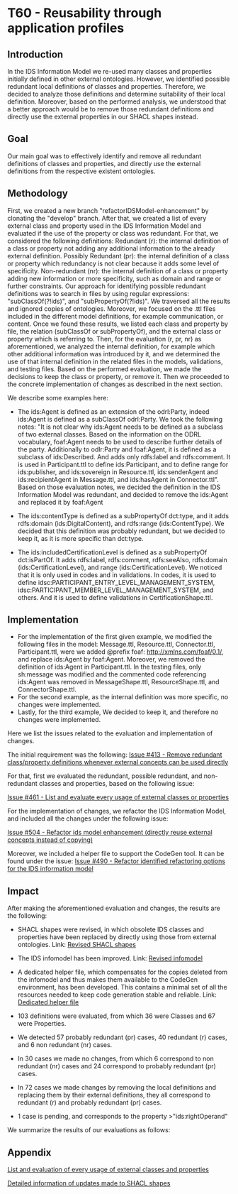 # T60 - Reusability through application profiles

## Introduction
In the IDS Information Model we re-used many classes and properties initially defined in other external ontologies. However, we identified possible redundant local definitions of classes and properties. Therefore, we decided to analyze those definitions and determine suitability of their local definition.
Moreover, based on the performed analysis, we understood that a better approach would be to remove those redundant definitions and directly use the external properties in our SHACL shapes instead.

## Goal
Our main goal was to effectively identify and remove all redundant definitions of classes and properties, and directly use the external definitions from the respective existent ontologies.

## Methodology
First, we created a new branch "refactorIDSModel-enhancement" by clonating the "develop" branch.
After that, we created a list of every external class and property used in the IDS Information Model and evaluated if the use of the property or class was redundant. For that, we considered the following definitions:
Redundant (r): the internal definition of a class or property not adding any additional information to the already external definition.
Possibly Redundant (pr):  the internal definition of a class or property which redundancy is not clear because it adds some level of specificity.
Non-redundant (nr): the internal definition of a class or property adding new information or more specificity, such as domain and range or further constraints.
Our approach for identifying possible redundant definitions was to search in files by using regular expressions: "subClassOf(?!ids)", and "subPropertyOf(?!ids)". We traversed all the results and ignored copies of ontologies. Moreover, we focused on the .ttl files included in the different model definitions, for example communication, or content.
Once we found these results, we listed each class and property by file, the relation (subClassOf or subPropertyOf), and the external class or property which is referring to. Then, for the evaluation (r, pr, nr) as aforementioned, we analyzed the internal definition, for example which other additional information was introduced by it, and we determined the use of that internal definition in the related files in the models, validations, and testing files. Based on the performed evaluation, we made the decisions to keep the class or property, or remove it. Then we proceeded to the concrete implementation of changes as described in the next section.

We describe some examples here:

- The ids:Agent is defined as an extension of the odrl:Party, indeed ids:Agent is defined as a subClassOf odrl:Party. We took the following notes: "It is not clear why ids:Agent needs to be defined as a subclass of two external classes. Based on the information on the ODRL vocabulary, foaf:Agent needs to be used to describe further details of the party. Additionally to odlr:Party and foaf:Agent, it is defined as a subclass of ids:Described. And adds only rdfs:label and rdfs:comment. It is used in Participant.ttl to define ids:Participant, and to define range for ids:publisher, and ids:sovereign in Resource.ttl, ids:senderAgent and ids:recipientAgent in Message.ttl, and ids:hasAgent in Connector.ttl". Based on those evaluation notes, we decided the definition in the IDS Information Model was redundant, and decided to remove the ids:Agent and replaced it by foaf:Agent


- The ids:contentType is defined as a subPropertyOf dct:type, and it adds rdfs:domain (ids:DigitalContent), and rdfs:range (ids:ContentType). We decided that this definition was probably redundant, but we decided to keep it, as it is more specific than dct:type.


- The ids:includedCertificationLevel is defined as a subPropertyOf dct:isPartOf. It adds rdfs:label, rdfs:comment, rdfs:seeAlso, rdfs:domain (ids:CertificationLevel), and range (ids:CertificationLevel). We noticed that it is only used in codes and in validations.
In codes, it is used to define idsc:PARTICIPANT_ENTRY_LEVEL_MANAGEMENT_SYSTEM, idsc:PARTICIPANT_MEMBER_LEVEL_MANAGEMENT_SYSTEM, and others. And it is used to define validations in CertificationShape.ttl. 

## Implementation 
- For the implementation of the first given example, we modified the following files in the model: Message.ttl, Resource.ttl, Connector.ttl, Participant.ttl, were we added @prefix foaf: <http://xmlns.com/foaf/0.1/>, and replace ids:Agent by foaf:Agent. Moreover, we removed the definition of ids:Agent in Participant.ttl. 
In the testing files, only sh:message was modified and the commented code referencing ids:Agent was removed in MessageShape.ttl, ResourceShape.ttl, and ConnectorShape.ttl. 
- For the second example, as the internal definition was more specific, no changes were implemented.
- Lastly, for the third example, We decided to keep it, and therefore no changes were implemented.

Here we list the issues related to the evaluation and implementation of changes.

The initial requirement was the following:
[Issue #413 - Remove redundant class/property definitions whenever external concepts can be used directly](https://github.com/International-Data-Spaces-Association/InformationModel/issues/413)

For that, first we evaluated the redundant, possible redundant, and non-redundant classes and properties, based on the following issue:

[Issue #461 - List and evaluate every usage of external classes or properties](https://github.com/International-Data-Spaces-Association/InformationModel/issues/461)

For the implementation of changes, we refactor the IDS Information Model, and included all the changes under the following issue:

[Issue #504 - Refactor ids model enhancement (directly reuse external concepts instead of copying)](https://github.com/International-Data-Spaces-Association/InformationModel/pull/504)

Moreover, we included a helper file to support the CodeGen tool. It can be found under the issue: 
[Issue #490 - Refactor identified refactoring options for the IDS information model](https://github.com/International-Data-Spaces-Association/InformationModel/issues/490)


## Impact 
After making the aforementioned evaluation and changes, the results are the following:

- SHACL shapes were revised, in which obsolete IDS classes and properties have been replaced by directly using those from external ontologies. 
Link: [Revised SHACL shapes](https://github.com/International-Data-Spaces-Association/InformationModel/pull/504/files?authenticity_token=XVFNq4XvnDG%2B7RiaW4dajYrPiYhNvJduQR6iBOrESAomY91dmV4lzg2WjUWMB3c3cGYFzHUesT95PDoMD2eqkg%3D%3D&file-filters%5B%5D=.ttl&hide-deleted-files=true&w=1)
- The IDS infomodel has been improved. 
Link: [Revised infomodel](https://github.com/International-Data-Spaces-Association/InformationModel/pull/504/commits) 
- A dedicated helper file, which compensates for the copies deleted from the infomodel and thus makes them available to the CodeGen environment, has been developed. This contains a minimal set of all the resources needed to keep code generation stable and reliable.
Link: [Dedicated helper file](https://github.com/International-Data-Spaces-Association/InformationModel/blob/refactorIDSModel-enhancement/utils/refactor_helper.ttl)

- 103 definitions were evaluated, from which 36 were Classes and 67 were Properties.
- We detected 57 probably redundant (pr) cases, 40 redundant (r) cases, and 6 non redundant (nr) cases.
- In 30 cases we made no changes, from which 6 correspond to non redundant (nr) cases and 24 correspond to probably redundant (pr) cases.
- In 72 cases we made changes by removing the local definitions and replacing them by their external definitions, they all correspond to redundant (r) and probably redundant (pr) cases.
- 1 case is pending, and corresponds to the property >"ids:rightOperand"

We summarize the results of our evaluations as follows:



## Appendix
[List and evaluation of every usage of external classes and properties](https://github.com/International-Data-Spaces-Association/InformationModel/blob/documentationIDSModel-enhacement/evaluation_external/List%20and%20evaluation%20of%20every%20usage%20of%20external%20classes%20and%20properties.pdf)

[Detailed information of updates made to SHACL shapes](https://github.com/International-Data-Spaces-Association/InformationModel/blob/documentationIDSModel-enhacement/evaluation_external/Detailed%20information%20of%20updates%20-%20ExtendSHACLshapes.pdf)



